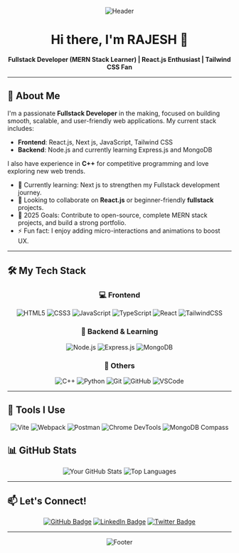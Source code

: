 <div align="center">

![Header](https://capsule-render.vercel.app/api?type=waving&color=gradient&height=100&section=header)

# Hi there, I'm RAJESH 👋

**Fullstack Developer (MERN Stack Learner) | React.js Enthusiast | Tailwind CSS Fan**

</div>

---

## 🚀 About Me

I'm a passionate **Fullstack Developer** in the making, focused on building smooth, scalable, and user-friendly web applications. My current stack includes:

- **Frontend**: React.js, Next js, JavaScript, Tailwind CSS
- **Backend**: Node.js and currently learning Express.js and MongoDB

I also have experience in **C++** for competitive programming and love exploring new web trends.

- 🌱 Currently learning: Next js to strengthen my Fullstack development journey.
- 👯 Looking to collaborate on **React.js** or beginner-friendly **fullstack** projects.
- 🥅 2025 Goals: Contribute to open-source, complete MERN stack projects, and build a strong portfolio.
- ⚡ Fun fact: I enjoy adding micro-interactions and animations to boost UX.

---

## 🛠️ My Tech Stack

<div align="center">

### 💻 Frontend

![HTML5](https://img.shields.io/badge/HTML5-E34F26?style=for-the-badge&logo=html5&logoColor=white)
![CSS3](https://img.shields.io/badge/CSS3-1572B6?style=for-the-badge&logo=css3&logoColor=white)
![JavaScript](https://img.shields.io/badge/JavaScript-F7DF1E?style=for-the-badge&logo=javascript&logoColor=black)
![TypeScript](https://img.shields.io/badge/TypeScript-3178C6?style=for-the-badge&logo=typescript&logoColor=white)
![React](https://img.shields.io/badge/React-61DAFB?style=for-the-badge&logo=react&logoColor=black)
![TailwindCSS](https://img.shields.io/badge/TailwindCSS-38B2AC?style=for-the-badge&logo=tailwind-css&logoColor=white)

### 🧠 Backend & Learning

![Node.js](https://img.shields.io/badge/Node.js-339933?style=for-the-badge&logo=nodedotjs&logoColor=white)
![Express.js](https://img.shields.io/badge/Express.js-000000?style=for-the-badge&logo=express&logoColor=white)
![MongoDB](https://img.shields.io/badge/MongoDB-47A248?style=for-the-badge&logo=mongodb&logoColor=white)

### 🔧 Others

![C++](https://img.shields.io/badge/C++-00599C?style=for-the-badge&logo=cplusplus&logoColor=white)
![Python](https://img.shields.io/badge/Python-3776AB?style=for-the-badge&logo=python&logoColor=white)
![Git](https://img.shields.io/badge/Git-F05032?style=for-the-badge&logo=git&logoColor=white)
![GitHub](https://img.shields.io/badge/GitHub-181717?style=for-the-badge&logo=github&logoColor=white)
![VSCode](https://img.shields.io/badge/VS%20Code-007ACC?style=for-the-badge&logo=visual-studio-code&logoColor=white)

</div>

---

## 🔧 Tools I Use

<div align="center">

![Vite](https://img.shields.io/badge/Vite-646CFF?style=for-the-badge&logo=vite&logoColor=white)
![Webpack](https://img.shields.io/badge/Webpack-8DD6F9?style=for-the-badge&logo=webpack&logoColor=white)
![Postman](https://img.shields.io/badge/Postman-FF6C37?style=for-the-badge&logo=postman&logoColor=white)
![Chrome DevTools](https://img.shields.io/badge/Chrome_DevTools-4285F4?style=for-the-badge&logo=google-chrome&logoColor=white)
![MongoDB Compass](https://img.shields.io/badge/MongoDB_Compass-47A248?style=for-the-badge&logo=mongodb&logoColor=white)

</div>


## 📊 GitHub Stats

<div align="center">

![Your GitHub Stats](https://github-readme-stats.vercel.app/api?username=Rajeshsharma-123&show_icons=true&theme=radical&hide_rank=true)
![Top Languages](https://github-readme-stats.vercel.app/api/top-langs/?username=Rajeshsharma-123&layout=compact&theme=radical&hide_langs_below=1)

</div>

---

## 📫 Let's Connect!

<div align="center">

[![GitHub Badge](https://img.shields.io/badge/-GitHub-181717?style=for-the-badge&logo=github&logoColor=white)](https://github.com/Rajeshsharma-123)
[![LinkedIn Badge](https://img.shields.io/badge/-LinkedIn-0077B5?style=for-the-badge&logo=linkedin&logoColor=white)](https://www.linkedin.com/in/rajesh-sharma-0b7a7630b)
[![Twitter Badge](https://img.shields.io/badge/-Twitter-1DA1F2?style=for-the-badge&logo=twitter&logoColor=white)](https://twitter.com/Rajesh078078728)

</div>

---

<div align="center">

![Footer](https://capsule-render.vercel.app/api?type=waving&color=gradient&height=100&section=footer)

</div>
